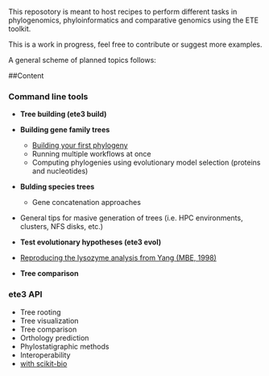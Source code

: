 This reposotory is meant to host recipes to perform different tasks in
phylogenomics, phyloinformatics and comparative genomics using the ETE toolkit.

This is a work in progress, feel free to contribute or suggest more examples.

A general scheme of planned topics follows:

##Content
### Command line tools
- **Tree building (ete3 build)**
 - **Building gene family trees**
   - [Building your first phylogeny](recipes/ete_build_basics.ipynb)
   - Running multiple workflows at once
   - Computing phylogenies using evolutionary model selection (proteins and nucleotides)
 - **Bulding species trees**
   - Gene concatenation approaches
 - General tips for masive generation of trees (i.e. HPC environments, clusters, NFS disks, etc.)

- **Test evolutionary hypotheses (ete3 evol)**
 - [Reproducing the lysozyme analysis from Yang (MBE, 1998)](ete3_evol_lysozyme.ipynb)
 
- **Tree comparison**

### ete3 API 
- Tree rooting
- Tree visualization
- Tree comparison
- Orthology prediction
- Phylostatigraphic methods
- Interoperability
 - [with scikit-bio](recipes/ete3_skbio_integration.ipynb)

